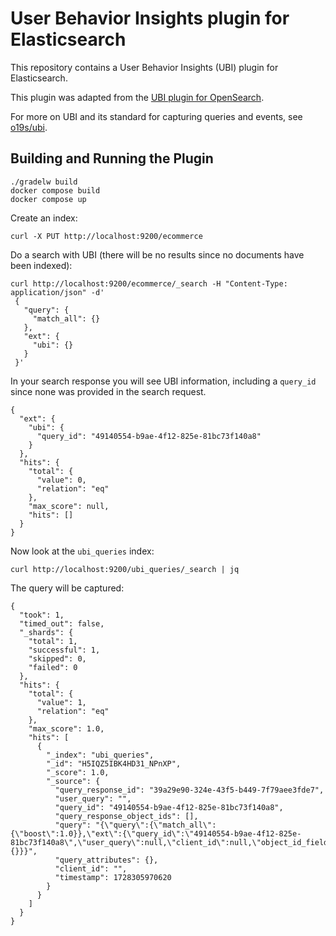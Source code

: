 # User Behavior Insights plugin for Elasticsearch

This repository contains a User Behavior Insights (UBI) plugin for Elasticsearch.

This plugin was adapted from the [UBI plugin for OpenSearch](https://github.com/opensearch-project/user-behavior-insights).

For more on UBI and its standard for capturing queries and events, see [o19s/ubi](https://github.com/o19s/ubi).

## Building and Running the Plugin

```
./gradelw build
docker compose build
docker compose up
```

Create an index:

```
curl -X PUT http://localhost:9200/ecommerce
```

Do a search with UBI (there will be no results since no documents have been indexed):

```
curl http://localhost:9200/ecommerce/_search -H "Content-Type: application/json" -d'
 {
   "query": {
     "match_all": {}
   },
   "ext": {
     "ubi": {}
   }   
 }' 
```

In your search response you will see UBI information, including a `query_id` since none was provided in the search request.

```
{
  "ext": {
    "ubi": {
      "query_id": "49140554-b9ae-4f12-825e-81bc73f140a8"
    }
  },
  "hits": {
    "total": {
      "value": 0,
      "relation": "eq"
    },
    "max_score": null,
    "hits": []
  }
}
```

Now look at the `ubi_queries` index:

```
curl http://localhost:9200/ubi_queries/_search | jq
```

The query will be captured:

```
{
  "took": 1,
  "timed_out": false,
  "_shards": {
    "total": 1,
    "successful": 1,
    "skipped": 0,
    "failed": 0
  },
  "hits": {
    "total": {
      "value": 1,
      "relation": "eq"
    },
    "max_score": 1.0,
    "hits": [
      {
        "_index": "ubi_queries",
        "_id": "H5IQZ5IBK4HD31_NPnXP",
        "_score": 1.0,
        "_source": {
          "query_response_id": "39a29e90-324e-43f5-b449-7f79aee3fde7",
          "user_query": "",
          "query_id": "49140554-b9ae-4f12-825e-81bc73f140a8",
          "query_response_object_ids": [],
          "query": "{\"query\":{\"match_all\":{\"boost\":1.0}},\"ext\":{\"query_id\":\"49140554-b9ae-4f12-825e-81bc73f140a8\",\"user_query\":null,\"client_id\":null,\"object_id_field\":null,\"query_attributes\":{}}}",
          "query_attributes": {},
          "client_id": "",
          "timestamp": 1728305970620
        }
      }
    ]
  }
}
```
